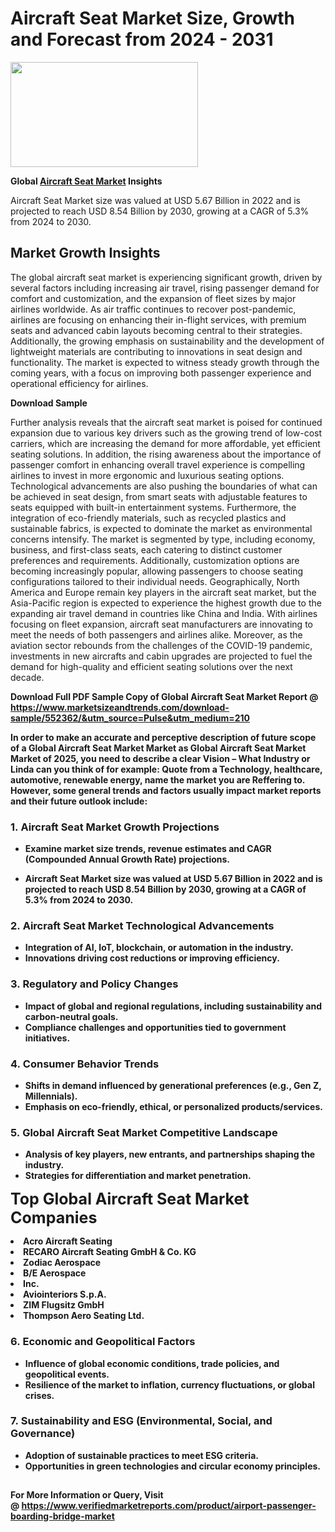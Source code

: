 <H1>Aircraft Seat Market Size, Growth and Forecast from 2024 - 2031</H1><img class="aligncenter size-medium wp-image-584254" src="https://thirdeyenews.in/wp-content/uploads/2024/09/Global-Market-Research-300x168.jpeg" alt="" width="300" height="168" /><p><strong>Global&nbsp;<a href="https://www.marketsizeandtrends.com/download-sample/552362/&amp;utm_source=Pulse&amp;utm_medium=210">Aircraft Seat Market</a> Insights</strong></p><p>Aircraft Seat Market size was valued at USD 5.67 Billion in 2022 and is projected to reach USD 8.54 Billion by 2030, growing at a CAGR of 5.3% from 2024 to 2030.</p><p><h2>Market Growth Insights</h2> <p>The global aircraft seat market is experiencing significant growth, driven by several factors including increasing air travel, rising passenger demand for comfort and customization, and the expansion of fleet sizes by major airlines worldwide. As air traffic continues to recover post-pandemic, airlines are focusing on enhancing their in-flight services, with premium seats and advanced cabin layouts becoming central to their strategies. Additionally, the growing emphasis on sustainability and the development of lightweight materials are contributing to innovations in seat design and functionality. The market is expected to witness steady growth through the coming years, with a focus on improving both passenger experience and operational efficiency for airlines.</p> <p><strong>Download Sample</strong></p> <p>Further analysis reveals that the aircraft seat market is poised for continued expansion due to various key drivers such as the growing trend of low-cost carriers, which are increasing the demand for more affordable, yet efficient seating solutions. In addition, the rising awareness about the importance of passenger comfort in enhancing overall travel experience is compelling airlines to invest in more ergonomic and luxurious seating options. Technological advancements are also pushing the boundaries of what can be achieved in seat design, from smart seats with adjustable features to seats equipped with built-in entertainment systems. Furthermore, the integration of eco-friendly materials, such as recycled plastics and sustainable fabrics, is expected to dominate the market as environmental concerns intensify. The market is segmented by type, including economy, business, and first-class seats, each catering to distinct customer preferences and requirements. Additionally, customization options are becoming increasingly popular, allowing passengers to choose seating configurations tailored to their individual needs. Geographically, North America and Europe remain key players in the aircraft seat market, but the Asia-Pacific region is expected to experience the highest growth due to the expanding air travel demand in countries like China and India. With airlines focusing on fleet expansion, aircraft seat manufacturers are innovating to meet the needs of both passengers and airlines alike. Moreover, as the aviation sector rebounds from the challenges of the COVID-19 pandemic, investments in new aircrafts and cabin upgrades are projected to fuel the demand for high-quality and efficient seating solutions over the next decade. <p><strong></p><p><span class=""><strong>Download Full PDF Sample Copy of Global Aircraft Seat Market Report</strong> @ <a href="https://www.marketsizeandtrends.com/download-sample/552362/&amp;utm_source=Pulse&amp;utm_medium=210" target="_blank">https://www.marketsizeandtrends.com/download-sample/552362/&amp;utm_source=Pulse&amp;utm_medium=210</a></span></p><p>In order to make an accurate and perceptive description of future scope of a Global&nbsp;Aircraft Seat Market Market as Global&nbsp;Aircraft Seat Market Market of 2025, you need to describe a clear Vision &ndash; What Industry or Linda can you think of for example: Quote from a Technology, healthcare, automotive, renewable energy, name the market you are Reffering to. However, some general trends and factors usually impact market reports and their future outlook include:</p><h3>1.&nbsp;<strong>Aircraft Seat Market Growth Projections</strong></h3><ul><li>Examine market size trends, revenue estimates and CAGR (Compounded Annual Growth Rate) projections.</li><li><p>Aircraft Seat Market size was valued at USD 5.67 Billion in 2022 and is projected to reach USD 8.54 Billion by 2030, growing at a CAGR of 5.3% from 2024 to 2030.</p></li></ul><h3>2.&nbsp;<strong>Aircraft Seat Market Technological Advancements</strong></h3><ul><li>Integration of AI, IoT, blockchain, or automation in the industry.</li><li>Innovations driving cost reductions or improving efficiency.</li></ul><h3>3.&nbsp;<strong>Regulatory and Policy Changes</strong></h3><ul><li>Impact of global and regional regulations, including sustainability and carbon-neutral goals.</li><li>Compliance challenges and opportunities tied to government initiatives.</li></ul><h3>4.&nbsp;<strong>Consumer Behavior Trends</strong></h3><ul><li>Shifts in demand influenced by generational preferences (e.g., Gen Z, Millennials).</li><li>Emphasis on eco-friendly, ethical, or personalized products/services.</li></ul><h3>5.&nbsp;<strong>Global Aircraft Seat Market Competitive Landscape</strong></h3><ul><li>Analysis of key players, new entrants, and partnerships shaping the industry.</li><li>Strategies for differentiation and market penetration.</li></ul><p data-pm-slice="1 1 []"><span style="color: inherit; font-family: inherit; font-size: 25px;">Top Global Aircraft Seat Market Companies</span></p><div class="" data-test-id=""><p><li>Acro Aircraft Seating</li><li> RECARO Aircraft Seating GmbH & Co. KG</li><li> Zodiac Aerospace</li><li> B/E Aerospace</li><li> Inc.</li><li> Aviointeriors S.p.A.</li><li> ZIM Flugsitz GmbH</li><li> Thompson Aero Seating Ltd.</li></p></div><h3>6.&nbsp;<strong>Economic and Geopolitical Factors</strong></h3><ul><li>Influence of global economic conditions, trade policies, and geopolitical events.</li><li>Resilience of the market to inflation, currency fluctuations, or global crises.</li></ul><h3>7.&nbsp;<strong>Sustainability and ESG (Environmental, Social, and Governance)</strong></h3><ul><li>Adoption of sustainable practices to meet ESG criteria.</li><li>Opportunities in green technologies and circular economy principles.</li></ul><h2><strong style="font-size: 14px;">For More Information or Query, Visit @&nbsp;</strong><a style="background-color: #ffffff; font-size: 14px;" href="https://www.marketsizeandtrends.com/report/aircraft-seat-market/" target="_blank">https://www.verifiedmarketreports.com/product/airport-passenger-boarding-bridge-market</a></h2>
